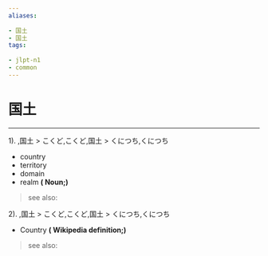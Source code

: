 ```yaml
---
aliases:
    
- 国土
- 国土
tags:
    
- jlpt-n1
- common
---
```


# 国土
---
1).
,国土 > こくど,こくど,国土 > くにつち,くにつち

- country
- territory
- domain
- realm
**( Noun;)**
> see also: 
            
2).
,国土 > こくど,こくど,国土 > くにつち,くにつち

- Country
**( Wikipedia definition;)**
> see also: 
            